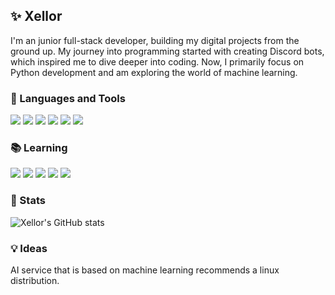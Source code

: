 ## ✨ Xellor 

<!--
**Xellor-Dev/Xellor-Dev** is a ✨ _special_ ✨ repository because its `README.md` (this file) appears on your GitHub profile.

Here are some ideas to get you started:

- 🔭 I’m currently working on ...
- 🌱 I’m currently learning ...
- 👯 I’m looking to collaborate on ...
- 🤔 I’m looking for help with ...
- 💬 Ask me about ...
- 📫 How to reach me: ...
- 😄 Pronouns: ...
- ⚡ Fun fact: ...
-->
I'm an junior full-stack developer, building my digital projects from the ground up. My journey into programming started with creating Discord bots, which inspired me to dive deeper into coding. Now, I primarily focus on Python development and am exploring the world of machine learning.

### 🧰 Languages and Tools
<p align="left">
  <img src="https://img.shields.io/badge/-Linux-FCC624?style=flat-square&logo=linux&logoColor=black" />
  <img src="https://img.shields.io/badge/-Python-3776AB?style=flat-square&logo=python&logoColor=white" />
  <img src="https://img.shields.io/badge/-Git-F05032?style=flat-square&logo=git&logoColor=white" />
  <img src="https://img.shields.io/badge/-GitHub-181717?style=flat-square&logo=github&logoColor=white" />
  <img src="https://img.shields.io/badge/-Discord-5865F2?style=flat-square&logo=discord&logoColor=white" />
  <img src="https://img.shields.io/badge/-TensorFlow-FFA726?style=flat-square&logo=TensorFlow&logoColor=white" />
</p>

### 📚 Learning

<p align="left">
  <img src="https://img.shields.io/badge/-NumPy-013243?style=flat-square&logo=numpy&logoColor=white" />
  <img src="https://img.shields.io/badge/-Pandas-150458?style=flat-square&logo=pandas&logoColor=white" />
  <img src="https://img.shields.io/badge/-Matplotlib-11557c?style=flat-square&logo=graph&logoColor=white" />
  <img src="https://img.shields.io/badge/-NLP-008080?style=flat-square&logo=brain&logoColor=white" />
  <img src="https://img.shields.io/badge/-Machine%20Learning-FF6F00?style=flat-square&logo=robot&logoColor=white" />
</p>

### 📕 Stats
![Xellor's GitHub stats](https://github-readme-stats.vercel.app/api?username=xellor-dev&show_icons=true&theme=transparent)

### 💡 Ideas
AI service that is based on machine learning recommends a linux distribution.
